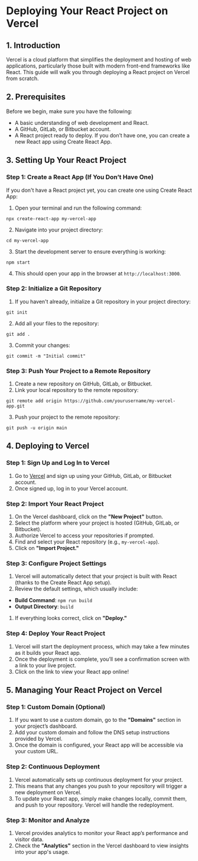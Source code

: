 # Deploying Your React Project on Vercel

## **1\. Introduction**

Vercel is a cloud platform that simplifies the deployment and hosting of web applications, particularly those built with modern front-end frameworks like React. This guide will walk you through deploying a React project on Vercel from scratch.

## **2\. Prerequisites**

Before we begin, make sure you have the following:

*   A basic understanding of web development and React.
*   A GitHub, GitLab, or Bitbucket account.
*   A React project ready to deploy. If you don’t have one, you can create a new React app using Create React App.

## **3\. Setting Up Your React Project**

### **Step 1: Create a React App (If You Don’t Have One)**

If you don't have a React project yet, you can create one using Create React App:

1.  Open your terminal and run the following command:
```
npx create-react-app my-vercel-app
```
2.  Navigate into your project directory:
```
cd my-vercel-app
```
3.  Start the development server to ensure everything is working:
```
npm start
```
4.  This should open your app in the browser at `http://localhost:3000`.

### **Step 2: Initialize a Git Repository**

1.  If you haven't already, initialize a Git repository in your project directory:
```
git init
```
2.  Add all your files to the repository:
```
git add .
```
3.  Commit your changes:
```
git commit -m "Initial commit"
```
### **Step 3: Push Your Project to a Remote Repository**

1.  Create a new repository on GitHub, GitLab, or Bitbucket.
2.  Link your local repository to the remote repository:
```
git remote add origin https://github.com/yourusername/my-vercel-app.git
```
3.  Push your project to the remote repository:
```
git push -u origin main
```

## **4\. Deploying to Vercel**

### **Step 1: Sign Up and Log In to Vercel**

1.  Go to [Vercel](https://vercel.com) and sign up using your GitHub, GitLab, or Bitbucket account.
2.  Once signed up, log in to your Vercel account.

### **Step 2: Import Your React Project**

1.  On the Vercel dashboard, click on the **"New Project"** button.
2.  Select the platform where your project is hosted (GitHub, GitLab, or Bitbucket).
3.  Authorize Vercel to access your repositories if prompted.
4.  Find and select your React repository (e.g., `my-vercel-app`).
5.  Click on **"Import Project."**

### **Step 3: Configure Project Settings**

1.  Vercel will automatically detect that your project is built with React (thanks to the Create React App setup).
2.  Review the default settings, which usually include:

*   **Build Command**: `npm run build`
*   **Output Directory**: `build`

1.  If everything looks correct, click on **"Deploy."**

### **Step 4: Deploy Your React Project**

1.  Vercel will start the deployment process, which may take a few minutes as it builds your React app.
2.  Once the deployment is complete, you’ll see a confirmation screen with a link to your live project.
3.  Click on the link to view your React app online!

## **5\. Managing Your React Project on Vercel**

### **Step 1: Custom Domain (Optional)**

1.  If you want to use a custom domain, go to the **"Domains"** section in your project’s dashboard.
2.  Add your custom domain and follow the DNS setup instructions provided by Vercel.
3.  Once the domain is configured, your React app will be accessible via your custom URL.

### **Step 2: Continuous Deployment**

1.  Vercel automatically sets up continuous deployment for your project.
2.  This means that any changes you push to your repository will trigger a new deployment on Vercel.
3.  To update your React app, simply make changes locally, commit them, and push to your repository. Vercel will handle the redeployment.

### **Step 3: Monitor and Analyze**

1.  Vercel provides analytics to monitor your React app’s performance and visitor data.
2.  Check the **"Analytics"** section in the Vercel dashboard to view insights into your app's usage.
